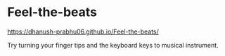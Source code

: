 # Feel-the-beats
https://dhanush-prabhu06.github.io/Feel-the-beats/

Try turning your finger tips and the keyboard keys to musical instrument.
